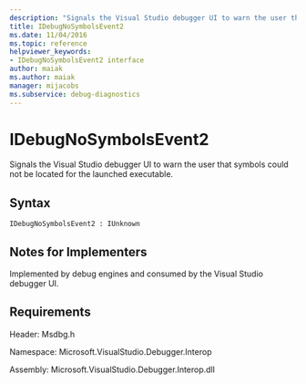 ```yaml
---
description: "Signals the Visual Studio debugger UI to warn the user that symbols could not be located for the launched executable."
title: IDebugNoSymbolsEvent2
ms.date: 11/04/2016
ms.topic: reference
helpviewer_keywords:
- IDebugNoSymbolsEvent2 interface
author: maiak
ms.author: maiak
manager: mijacobs
ms.subservice: debug-diagnostics
---
```

# IDebugNoSymbolsEvent2

Signals the Visual Studio debugger UI to warn the user that symbols could not be located for the launched executable.

## Syntax

```
IDebugNoSymbolsEvent2 : IUnknown
```

## Notes for Implementers
 Implemented by debug engines and consumed by the Visual Studio debugger UI.

## Requirements
 Header: Msdbg.h

 Namespace: Microsoft.VisualStudio.Debugger.Interop

 Assembly: Microsoft.VisualStudio.Debugger.Interop.dll
